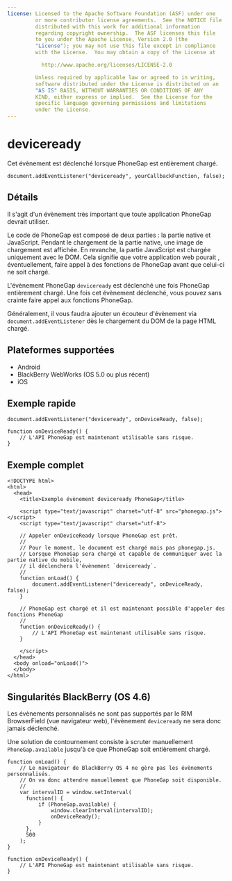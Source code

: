```yaml
---
license: Licensed to the Apache Software Foundation (ASF) under one
         or more contributor license agreements.  See the NOTICE file
         distributed with this work for additional information
         regarding copyright ownership.  The ASF licenses this file
         to you under the Apache License, Version 2.0 (the
         "License"); you may not use this file except in compliance
         with the License.  You may obtain a copy of the License at

           http://www.apache.org/licenses/LICENSE-2.0

         Unless required by applicable law or agreed to in writing,
         software distributed under the License is distributed on an
         "AS IS" BASIS, WITHOUT WARRANTIES OR CONDITIONS OF ANY
         KIND, either express or implied.  See the License for the
         specific language governing permissions and limitations
         under the License.
---
```


deviceready
===========

Cet évènement est déclenché lorsque PhoneGap est entièrement chargé.

    document.addEventListener("deviceready", yourCallbackFunction, false);

Détails
-------

Il s'agit d'un évènement très important que toute application PhoneGap devrait utiliser.

Le code de PhoneGap est composé de deux parties : la partie native et JavaScript. Pendant le chargement de la partie native, une image de chargement est affichée. En revanche, la partie JavaScript est chargée uniquement avec le DOM. Cela signifie que votre application web pourait , éventuellement, faire appel à des fonctions de PhoneGap avant que celui-ci ne soit chargé.

L'évènement PhoneGap `deviceready` est déclenché une fois PhoneGap entièrement chargé. Une fois cet évènement déclenché, vous pouvez sans crainte faire appel aux fonctions PhoneGap.

Généralement, il vous faudra ajouter un écouteur d'évènement via `document.addEventListener` dès le chargement du DOM de la page HTML chargé.

Plateformes supportées
----------------------

- Android
- BlackBerry WebWorks (OS 5.0 ou plus récent)
- iOS

Exemple rapide
--------------

    document.addEventListener("deviceready", onDeviceReady, false);

    function onDeviceReady() {
        // L'API PhoneGap est maintenant utilisable sans risque.
    }

Exemple complet
---------------

    <!DOCTYPE html>
    <html>
      <head>
        <title>Exemple évènement deviceready PhoneGap</title>

        <script type="text/javascript" charset="utf-8" src="phonegap.js"></script>
        <script type="text/javascript" charset="utf-8">

        // Appeler onDeviceReady lorsque PhoneGap est prêt.
        //
        // Pour le moment, le document est chargé mais pas phonegap.js.
        // Lorsque PhoneGap sera chargé et capable de communiquer avec la partie native du mobile,
        // il déclenchera l'évènement `deviceready`.
        //
        function onLoad() {
            document.addEventListener("deviceready", onDeviceReady, false);
        }

        // PhoneGap est chargé et il est maintenant possible d'appeler des fonctions PhoneGap
        //
        function onDeviceReady() {
        	// L'API PhoneGap est maintenant utilisable sans risque.
        }

        </script>
      </head>
      <body onload="onLoad()">
      </body>
    </html>
    
Singularités BlackBerry (OS 4.6)
--------------------------------

Les évènements personnalisés ne sont pas supportés par le RIM BrowserField (vue navigateur web), l'évènement `deviceready` ne sera donc jamais déclenché. 

Une solution de contournement consiste à scruter manuellement `PhoneGap.available` jusqu'à ce que PhoneGap soit entièrement chargé.

    function onLoad() {
        // Le navigateur de BlackBerry OS 4 ne gère pas les évènements personnalisés.
        // On va donc attendre manuellement que PhoneGap soit disponible.
        //
        var intervalID = window.setInterval(
          function() {
              if (PhoneGap.available) {
                  window.clearInterval(intervalID);
                  onDeviceReady();
              }
          },
          500
        );
    }

    function onDeviceReady() {
        // L'API PhoneGap est maintenant utilisable sans risque.
    }

